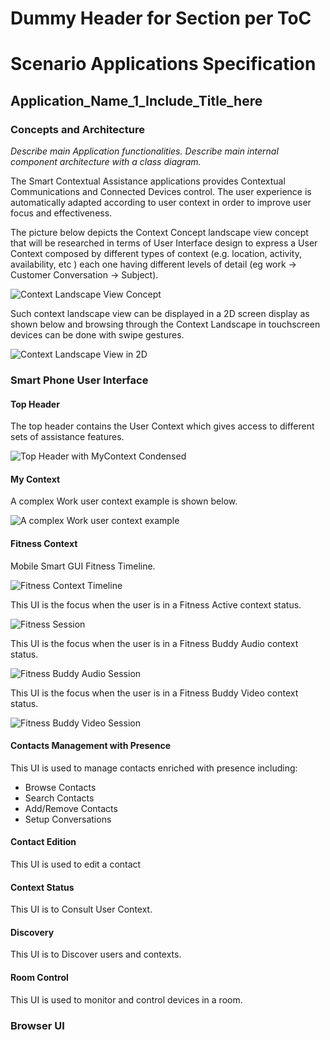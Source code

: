 Dummy Header for Section per ToC
================================

Scenario Applications Specification
===================================

Application_Name_1_Include_Title_here
-------------------------------------

### Concepts and Architecture

*Describe main Application functionalities. Describe main internal component architecture with a class diagram.*

The Smart Contextual Assistance applications provides Contextual Communications and Connected Devices control. The user experience is automatically adapted according to user context in order to improve user focus and effectiveness.

The picture below depicts the Context Concept landscape view concept that will be researched in terms of User Interface design to express a User Context composed by different types of context (e.g. location, activity, availability, etc ) each one having different levels of detail (eg work -> Customer Conversation -> Subject).

![Context Landscape View Concept](context-landscape-view-concept.png)

Such context landscape view can be displayed in a 2D screen display as shown below and browsing through the Context Landscape in touchscreen devices can be done with swipe gestures.

![Context Landscape View in 2D](2d-context-landscape.png)

### Smart Phone User Interface

#### Top Header

The top header contains the User Context which gives access to different sets of assistance features.

![Top Header with MyContext Condensed](top-header-mycontext-condensed.png)

#### My Context

A complex Work user context example is shown below.

![A complex Work user context example](mycontext-work-landscape-example.png)

#### Fitness Context

Mobile Smart GUI Fitness Timeline.

![Fitness Context Timeline](fitness-timeline.png)

This UI is the focus when the user is in a Fitness Active context status.

![Fitness Session](fitness-session.png)

This UI is the focus when the user is in a Fitness Buddy Audio context status.

![Fitness Buddy Audio Session](fitness-buddy-audio.png)

This UI is the focus when the user is in a Fitness Buddy Video context status.

![Fitness Buddy Video Session](fitness-buddy-video.png)

#### Contacts Management with Presence

This UI is used to manage contacts enriched with presence including:

-	Browse Contacts
-	Search Contacts
-	Add/Remove Contacts
-	Setup Conversations

#### Contact Edition

This UI is used to edit a contact

#### Context Status

This UI is to Consult User Context.

#### Discovery

This UI is to Discover users and contexts.

#### Room Control

This UI is used to monitor and control devices in a room.

### Browser UI
